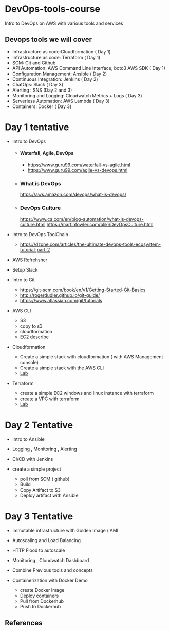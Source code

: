 # DevOps-tools-course
Intro to DevOps on AWS with various tools and services


## Devops tools we will cover
- Infrastructure as code:Cloudformation ( Day 1) 
- Infrastructure as code: Terraform ( Day 1) 
- SCM: Git and Github
- API Automation: AWS Command Line Interface, boto3 AWS SDK ( Day 1) 
- Configuration Management: Ansible ( Day 2) 
- Continuous Integration: Jenkins ( Day 2) 
- ChatOps: Slack ( Day 3) 
- Alerting :  SNS (Day 2 and 3) 
- Monitoring and Logging: Cloudwatch Metrics + Logs ( Day 3) 
- Serverless Automation: AWS Lambda ( Day 3) 
- Containers: Docker ( Day 3) 




# Day 1 tentative
- Intro to DevOps 
  - #### Waterfall, Agile, DevOps
     - https://www.guru99.com/waterfall-vs-agile.html
     - https://www.guru99.com/agile-vs-devops.html
    
  - ### What is DevOps
    https://aws.amazon.com/devops/what-is-devops/

  - ### DevOps Culture
    https://www.ca.com/en/blog-automation/what-is-devops-culture.html
    https://martinfowler.com/bliki/DevOpsCulture.html
- Intro to DevOps ToolChain
  - https://dzone.com/articles/the-ultimate-devops-tools-ecosystem-tutorial-part-2

- AWS Refrehsher 
  
- Setup Slack
- Intro to Git 
  - https://git-scm.com/book/en/v1/Getting-Started-Git-Basics
  - http://rogerdudler.github.io/git-guide/
  - https://www.atlassian.com/git/tutorials
  
- AWS CLI 
  - S3 
  - copy to s3 
  - cloudformation
  - EC2 describe 
  

- Cloudformation
  - Create a simple stack with cloudformation ( with AWS Management console)
  - Create a simple stack with the AWS CLI 
  - [Lab](https://github.com/ravsau/cloudformation-course/tree/master/lesson2-create-an-ec2)
  
- Terraform 
  - create a simple EC2 windows and linux instance with terraform 
  - create a VPC with terraform 
  - [Lab](https://github.com/ravsau/aws-labs/blob/master/terraform-aws/lesson1-ec2-with-terraform.MD)
 


# Day 2 Tentative

- Intro to Ansible 
  
- Logging , Monitoring , Alerting 

-  CI/CD with Jenkins 
  - create a simple project 
     - poll from SCM ( github)
     - Build 
     - Copy Artifact to S3
     - Deploy artifact with Ansible 
     


# Day 3 Tentative
- Immutable infrastructure with Golden Image / AMI 
- Autoscaling and Load Balancing 
- HTTP Flood to autoscale
- Monitoring , Cloudwatch Dashboard

- Combine Previous tools and concepts

- Containerization with Docker Demo 
  - create Docker Image
  - Deploy containers
  - Pull from Dockerhub
  - Push to Dockerhub

     


## References




